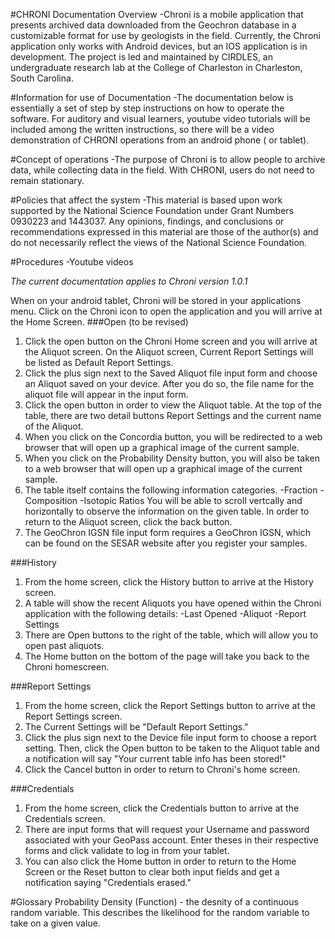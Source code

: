 #CHRONI Documentation Overview
	-Chroni is a mobile application that presents archived data downloaded from the Geochron database in a customizable format for use
	by geologists in the field. Currently, the Chroni application only works with Android devices, but an IOS application is in
	development. The project is led and maintained by CIRDLES, an undergraduate research lab at the College of Charleston in
	Charleston, South Carolina.


#Information for use of Documentation
	-The documentation below is essentially a set of step by step instructions on how to operate the software. For auditory and visual
	learners, youtube video tutorials will be included among the written instructions, so there will be a video demonstration of
	CHRONI operations from an android phone ( or tablet).

#Concept of operations
	-The purpose of Chroni is to allow people to archive data, while collecting data in the field. With CHRONI, users do not need to remain stationary.
	
#Policies that affect the system
	-This material is based upon work supported by the National Science Foundation under Grant Numbers 0930223 and 1443037. Any
	opinions, findings, and conclusions or recommendations expressed in this material are those of the author(s) and do not
	necessarily reflect the views of the National Science Foundation.
	
#Procedures
  -Youtube videos

*The current documentation applies to Chroni version 1.0.1*

When on your android tablet, Chroni will be stored in your applications menu. Click on the Chroni icon to open the application and you will arrive at the Home Screen.
###Open (to be revised)
1. Click the open button on the Chroni Home screen and you will arrive at the Aliquot screen. On the Aliquot screen, Current Report Settings will be listed as Default Report Settings.
2. Click the plus sign next to the Saved Aliquot file input form and choose an Aliquot saved on your device. After you do so, the file name for the aliquot file will appear in the input form.
3. Click the open button in order to view the Aliquot table. At the top of the table, there are two detail buttons Report Settings and the current name of the Aliquot.
4. When you click on the Concordia button, you will be redirected to a web browser that will open up a graphical image of the current sample.
5. When you click on the Probability Density button, you will also be taken to a web browser that will open up a graphical image of the current sample.
6. The table itself contains the following information categories.
	-Fraction
	-Composition
	-Isotopic Ratios
	You will be able to scroll vertcally and horizontally to observe the information on the given table. In order to return to the Aliquot screen, click the back button.
7. The GeoChron IGSN file input form requires a GeoChron IGSN, which can be found on the SESAR website after you register your samples.


###History
1. From the home screen, click the History button to arrive at the History screen.
2. A table will show the recent Aliquots you have opened within the Chroni application with the following details:
	-Last Opened
	-Aliquot
	-Report Settings
3. There are Open buttons to the right of the table, which will allow you to open past aliquots.
4. The Home button on the bottom of the page will take you back to the Chroni homescreen.

###Report Settings
1. From the home screen, click the Report Settings button to arrive at the Report Settings screen.
2. The Current Settings will be "Default Report Settings."
3. Click the plus sign next to the Device file input form to choose a report setting. Then, click the Open button to be taken to the Aliquot table and a notification will say "Your current table info has been stored!"
4. Click the Cancel button in order to return to Chroni's home screen.

###Credentials
1. From the home screen, click the Credentials button to arrive at the Credentials screen.
2. There are input forms that will request your Username and password associated with your GeoPass account. Enter theses in their respective forms and click validate to log in from your tablet.
3. You can also click the Home button in order to return to the Home Screen or the Reset button to clear both input fields and get a notification saying "Credentials erased."

#Glossary
	Probability Density (Function) - the desnity of a continuous random variable. This describes the likelihood for the random variable to take on a given value.

